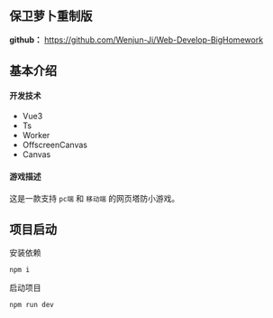 ## 保卫萝卜重制版

**github：** https://github.com/Wenjun-Ji/Web-Develop-BigHomework

## 基本介绍

#### 开发技术 

- Vue3
- Ts
- Worker
- OffscreenCanvas
- Canvas 

#### 游戏描述

这是一款支持 `pc端` 和 `移动端` 的网页塔防小游戏。

## 项目启动

安装依赖
```
npm i
```

启动项目
```
npm run dev
```
